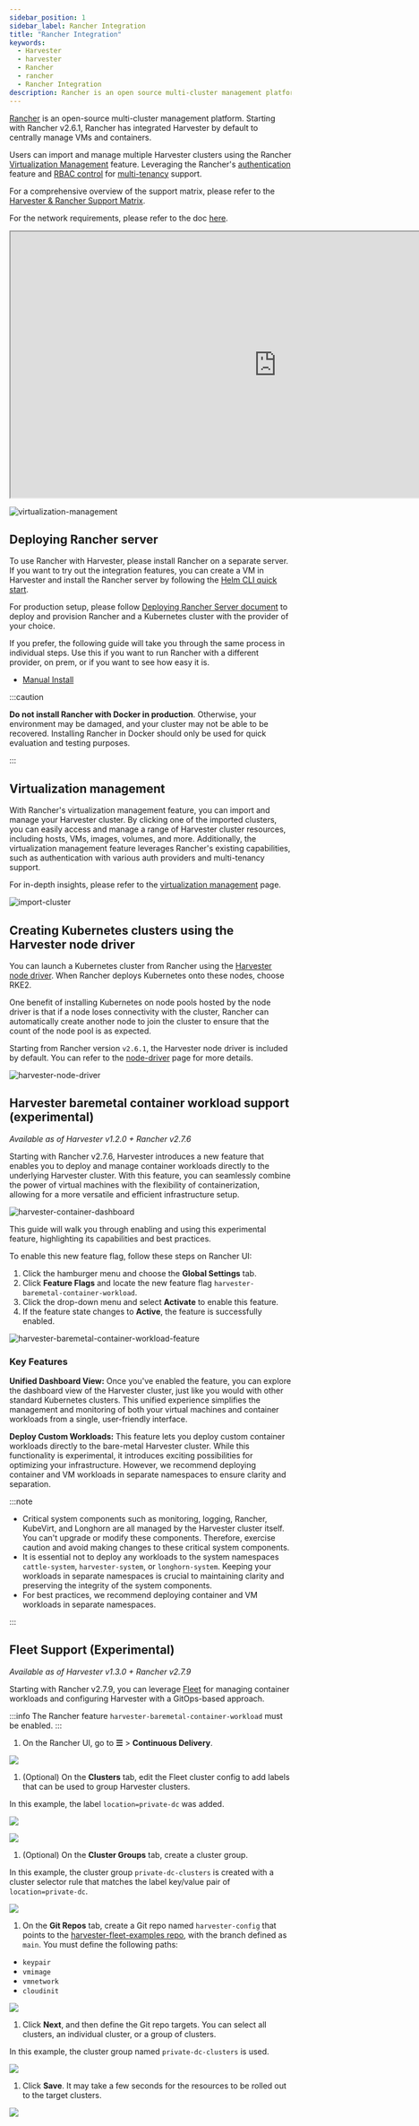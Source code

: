 ```yaml
---
sidebar_position: 1
sidebar_label: Rancher Integration
title: "Rancher Integration"
keywords:
  - Harvester
  - harvester
  - Rancher
  - rancher
  - Rancher Integration
description: Rancher is an open source multi-cluster management platform. Harvester has integrated Rancher by default starting with Rancher v2.6.1.
---
```


<head>
  <link rel="canonical" href="https://docs.harvesterhci.io/v1.6/rancher/rancher-integration"/>
</head>

[Rancher](https://github.com/rancher/rancher) is an open-source multi-cluster management platform. Starting with Rancher v2.6.1, Rancher has integrated Harvester by default to centrally manage VMs and containers.

Users can import and manage multiple Harvester clusters using the Rancher [Virtualization Management](virtualization-management.md) feature. Leveraging the Rancher's [authentication](https://ranchermanager.docs.rancher.com/how-to-guides/new-user-guides/authentication-permissions-and-global-configuration/authentication-config) feature and [RBAC control](https://ranchermanager.docs.rancher.com/how-to-guides/new-user-guides/authentication-permissions-and-global-configuration/manage-role-based-access-control-rbac) for [multi-tenancy](virtualization-management.md#multi-tenancy) support.

For a comprehensive overview of the support matrix, please refer to the [Harvester & Rancher Support Matrix](https://www.suse.com/suse-harvester/support-matrix/all-supported-versions/).

For the network requirements, please refer to the doc [here](../install/requirements.md#network-requirements).

<div class="text-center">
<iframe width="950" height="475" src="https://www.youtube.com/embed/fyxDm3HVwWI" title="YouTube video player" allow="accelerometer; autoplay; clipboard-write; encrypted-media; gyroscope; picture-in-picture" allowfullscreen></iframe>
</div>

![virtualization-management](/img/v1.2/rancher/virtualization-management.png)

## Deploying Rancher server

To use Rancher with Harvester, please install Rancher on a separate server. If you want to try out the integration features, you can create a VM in Harvester and install the Rancher server by following the [Helm CLI quick start](https://ranchermanager.docs.rancher.com/getting-started/quick-start-guides/deploy-rancher-manager/helm-cli).

For production setup, please follow [Deploying Rancher Server document](https://ranchermanager.docs.rancher.com/getting-started/quick-start-guides/deploy-rancher-manager) to  deploy and provision Rancher and a Kubernetes cluster with the provider of your choice.

If you prefer, the following guide will take you through the same process in individual steps. Use this if you want to run Rancher with a different provider, on prem, or if you want to see how easy it is.

- [Manual Install](https://ranchermanager.docs.rancher.com/getting-started/quick-start-guides/deploy-rancher-manager/helm-cli)

:::caution

**Do not install Rancher with Docker in production**. Otherwise, your environment may be damaged, and your cluster may not be able to be recovered. Installing Rancher in Docker should only be used for quick evaluation and testing purposes.

:::

## Virtualization management

With Rancher's virtualization management feature, you can import and manage your Harvester cluster. By clicking one of the imported clusters, you can easily access and manage a range of Harvester cluster resources, including hosts, VMs, images, volumes, and more.
Additionally, the virtualization management feature leverages Rancher's existing capabilities, such as authentication with various auth providers and multi-tenancy support.

For in-depth insights, please refer to the [virtualization management](./virtualization-management.md) page.

![import-cluster](/img/v1.2/rancher/import-harvester-cluster.png)

## Creating Kubernetes clusters using the Harvester node driver

You can launch a Kubernetes cluster from Rancher using the [Harvester node driver](./node/node-driver.md). When Rancher deploys Kubernetes onto these nodes, choose RKE2.

One benefit of installing Kubernetes on node pools hosted by the node driver is that if a node loses connectivity with the cluster, Rancher can automatically create another node to join the cluster to ensure that the count of the node pool is as expected.

Starting from Rancher version `v2.6.1`, the Harvester node driver is included by default. You can refer to the [node-driver](./node/node-driver.md) page for more details.

![harvester-node-driver](/img/v1.2/rancher/harvester-node-driver.png)

## Harvester baremetal container workload support (experimental)

_Available as of Harvester v1.2.0 + Rancher v2.7.6_


Starting with Rancher v2.7.6, Harvester introduces a new feature that enables you to deploy and manage container workloads directly to the underlying Harvester cluster. With this feature, you can seamlessly combine the power of virtual machines with the flexibility of containerization, allowing for a more versatile and efficient infrastructure setup.

![harvester-container-dashboard](/img/v1.2/rancher/harvester-container-dashboard.png)

This guide will walk you through enabling and using this experimental feature, highlighting its capabilities and best practices.

To enable this new feature flag, follow these steps on Rancher UI:

1. Click the hamburger menu and choose the **Global Settings** tab.
1. Click **Feature Flags** and locate the new feature flag `harvester-baremetal-container-workload`.
1. Click the drop-down menu and select **Activate** to enable this feature.
1. If the feature state changes to **Active**, the feature is successfully enabled.

![harvester-baremetal-container-workload-feature](/img/v1.2/rancher/harvester-baremetal-container-workload-feature.png)

### Key Features

**Unified Dashboard View:**
Once you've enabled the feature, you can explore the dashboard view of the Harvester cluster, just like you would with other standard Kubernetes clusters. This unified experience simplifies the management and monitoring of both your virtual machines and container workloads from a single, user-friendly interface.

**Deploy Custom Workloads:**
This feature lets you deploy custom container workloads directly to the bare-metal Harvester cluster. While this functionality is experimental, it introduces exciting possibilities for optimizing your infrastructure. However, we recommend deploying container and VM workloads in separate namespaces to ensure clarity and separation.

:::note

- Critical system components such as monitoring, logging, Rancher, KubeVirt, and Longhorn are all managed by the Harvester cluster itself. You can't upgrade or modify these components. Therefore, exercise caution and avoid making changes to these critical system components.
- It is essential not to deploy any workloads to the system namespaces `cattle-system`, `harvester-system`, or `longhorn-system`. Keeping your workloads in separate namespaces is crucial to maintaining clarity and preserving the integrity of the system components.
- For best practices, we recommend deploying container and VM workloads in separate namespaces.

:::

## Fleet Support (Experimental)

_Available as of Harvester v1.3.0 + Rancher v2.7.9_

Starting with Rancher v2.7.9, you can leverage [Fleet](https://fleet.rancher.io/) for managing container workloads and configuring Harvester with a GitOps-based approach.

:::info
The Rancher feature `harvester-baremetal-container-workload` must be enabled.
:::
1. On the Rancher UI, go to **☰** > **Continuous Delivery**.

  ![](/img/v1.3/rancher/continuous-delivery-overview.png)

1. (Optional) On the **Clusters** tab, edit the Fleet cluster config to add labels that can be used to group Harvester clusters.

  In this example, the label `location=private-dc` was added.

  ![](/img/v1.3/rancher/fleet-cluster-config.png)

  ![](/img/v1.3/rancher/fleet-additional-labels.png)

1. (Optional) On the **Cluster Groups** tab, create a cluster group.

  In this example, the cluster group `private-dc-clusters` is created with a cluster selector rule that matches the label key/value pair of `location=private-dc`.

  ![](/img/v1.3/rancher/create-cluster-group.png)

1. On the **Git Repos** tab, create a Git repo named `harvester-config` that points to the [harvester-fleet-examples repo](https://github.com/harvester/harvester-fleet-examples), with the branch defined as `main`. You must define the following paths:

  - `keypair`
  - `vmimage`
  - `vmnetwork`
  - `cloudinit`

  ![](/img/v1.3/rancher/gitrepo-definition.png)

1. Click **Next**, and then define the Git repo targets. You can select all clusters, an individual cluster, or a group of clusters.

  In this example, the cluster group named `private-dc-clusters` is used.

  ![](/img/v1.3/rancher/gitrepo-targets.png)

1. Click **Save**. It may take a few seconds for the resources to be rolled out to the target clusters.

  ![](/img/v1.3/rancher/gitrepo-synced.png)
